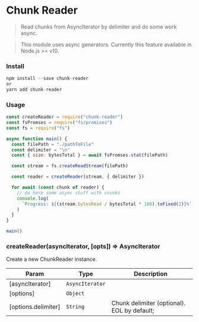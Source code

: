# Chunk Reader

> Read chunks from AsyncIterator by delimiter and do some work async.

> This module uses async generators. Currently this feature available in Node.js >= v10.

### Install

```javascript
npm install --save chunk-reader
or
yarn add chunk-reader
```

### Usage

```javascript
const createReader = require("chunk-reader")
const fsPromses = require("fs/promises")
const fs = require("fs")

async function main() {
  const filePath = "./pathToFile"
  const delimiter = "\n"
  const { size: bytesTotal } = await fsPromses.stat(filePath)

  const stream = fs.createReadStream(filePath)

  const reader = createReader(stream, { delimiter })

  for await (const chunk of reader) {
    // do here some async stuff with cnunks
    console.log(
      `Progress: ${(stream.bytesRead / bytesTotal * 100).toFixed(2)}%`,
    )
  }
}

main()
```

### createReader(asyncIterator, [opts]) ⇒ AsyncIterator

Create a new ChunkReader instance.

| Param               | Type                       | Description                                 |
| ------------------- | -------------------------- | ------------------------------------------- |
| [asyncIterator]     | <code>AsyncIterator</code> |                                             |
| [options]           | <code>Object</code>        |                                             |
| [options.delimiter] | <code>String</code>        | Chunk delimiter (optional). EOL by default; |
